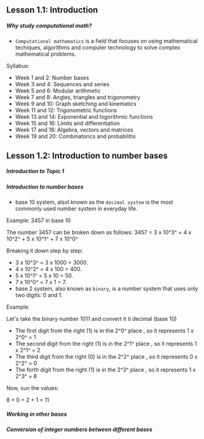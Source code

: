 ## Lesson 1.1: Introduction

<h5>Why study computational math?</h5>

- `Computational mathematics` is a field that focuses on using mathematical techiques, algorithms and computer technology to solve complex mathematical problems.

Syllabus:

- Week 1 and 2: Number bases
- Week 3 and 4: Sequences and series
- Week 5 and 6: Modular arithmetic
- Week 7 and 8: Angles, triangles and trigonometry
- Week 9 and 10: Graph sketching and kinematics
- Week 11 and 12: Trigonometric functions
- Week 13 and 14: Exponential and logorithmic functions
- Week 15 and 16: Limits and differentiation
- Week 17 and 18: Algebra, vectors and matrices
- Week 19 and 20: Combinatorics and probabilitis

## Lesson 1.2: Introduction to number bases

<h5>Introduction to Topic 1</h5>

<h5>Introduction to number bases</h5>

- base 10 system, alsol known as the `decimal system` is the most commonly used number system in everyday life.

Example: 3457 in base 10

The number 3457 can be broken down as follows:
3457 = 3 x 10^3^ + 4 x 10^2^ + 5 x 10^1^ + 7 x 10^0^

Breaking it down step by step:

- 3 x 10^3^ = 3 x 1000 = 3000.
- 4 x 10^2^ = 4 x 100 = 400.
- 5 x 10^1^ = 5 x 10 = 50.
- 7 x 10^0^ = 7 x 1 = 7.
  <br>
- base 2 system, also known as `binary`, is a number system that uses only two digits: 0 and 1.

Example:

Let's take the binary number 1011 and convert it ti decimal (base 10)

- The first digit from the right (1) is in the 2^0^ place , so it represents 1 x 2^0^ = 1
- The second digit from the right (1) is in the 2^1^ place , so it represents 1 x 2^1^ = 2
- The third digit from the right (0) is in the 2^2^ place , so it represents 0 x 2^2^ = 0
- The forth digit from the right (1) is in the 2^3^ place , so it represents 1 x 2^3^ = 8

Now, sun the values:

8 + 0 + 2 + 1 = 11

<h5>Working in other bases</h5>

<h5>Conversion of integer numbers between different bases</h5>
